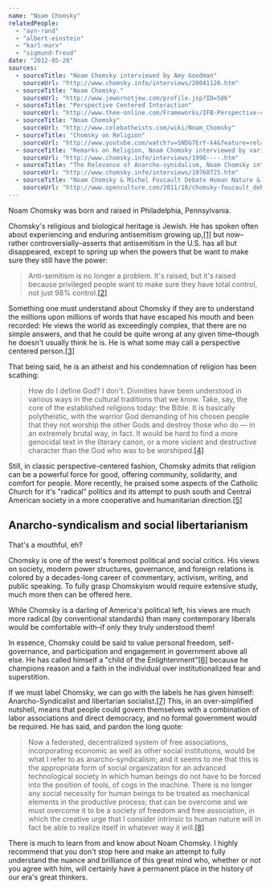 ```yaml
---
name: "Noam Chomsky"
relatedPeople:
  - "ayn-rand"
  - "albert-einstein"
  - "karl-marx"
  - "sigmund-freud"
date: "2012-05-26"
sources:
  - sourceTitle: "Noam Chomsky interviewed by Amy Goodman"
    sourceUrl: "http://www.chomsky.info/interviews/20041126.htm"
  - sourceTitle: "Noam Chomsky."
    sourceUrl: "http://www.jewornotjew.com/profile.jsp?ID=586"
  - sourceTitle: "Perspective Centered Interaction"
    sourceUrl: "http://www.thee-online.com/Frameworks/IFB-Perspective-centred-Interaction.aspx"
  - sourceTitle: "Noam Chomsky"
    sourceUrl: "http://www.celebatheists.com/wiki/Noam_Chomsky"
  - sourceTitle: "Chomsky on Religion"
    sourceUrl: "http://www.youtube.com/watch?v=SNDG7ErY-k4&feature=related"
  - sourceTitle: "Remarks on Religion, Noam Chomsky interviewed by various interviewers"
    sourceUrl: "http://www.chomsky.info/interviews/1990----.htm"
  - sourceTitle: "The Relevance of Anarcho-synidalism, Noam Chomsky interviewed by Peter Jay"
    sourceUrl: "http://www.chomsky.info/interviews/19760725.htm"
  - sourceTitle: "Noam Chomsky & Michel Foucault Debate Human Nature & Power."
    sourceUrl: "http://www.openculture.com/2011/10/chomsky-foucault_debate_1971.html"
---
```


Noam Chomsky was born and raised in Philadelphia, Pennsylvania.

Chomsky's religious and biological heritage is Jewish. He has spoken often about experiencing and enduring antisemitism growing up,<a class="source-citation" href="http://www.chomsky.info/interviews/20041126.htm" title="Noam Chomsky interviewed by Amy Goodman">[1]</a> but now–rather controversially–asserts that antisemitism in the U.S. has all but disappeared, except to spring up when the powers that be want to make sure they still have the power:

>Anti-semitism is no longer a problem. It's raised, but it's raised because privileged people want to make sure they have total control, not just 98% control.<a class="source-citation" href="http://www.jewornotjew.com/profile.jsp?ID=586" title="Noam Chomsky.">[2]</a>

Something one must understand about Chomsky if they are to understand the millions upon millions of words that have escaped his mouth and been recorded: He views the world as exceedingly complex, that there are no simple answers, and that he could be quite wrong at any given time–though he doesn't usually think he is. He is what some may call a perspective centered person.<a class="source-citation" href="http://www.thee-online.com/Frameworks/IFB-Perspective-centred-Interaction.aspx" title="Perspective Centered Interaction">[3]</a>

That being said, he is an atheist and his condemnation of religion has been scathing:

>How do I define God? I don't. Divinities have been understood in various ways in the cultural traditions that we know. Take, say, the core of the established religions today: the Bible. It is basically polytheistic, with the warrior God demanding of his chosen people that they not worship the other Gods and destroy those who do — in an extremely brutal way, in fact. It would be hard to find a more genocidal text in the literary canon, or a more violent and destructive character than the God who was to be worshiped.<a class="source-citation" href="http://www.celebatheists.com/wiki/Noam_Chomsky" title="Noam Chomsky">[4]</a>

Still, in classic perspective-centered fashion, Chomsky admits that religion can be a powerful force for good, offering community, solidarity, and comfort for people. More recently, he praised some aspects of the Catholic Church for it's "radical" politics and its attempt to push south and Central American society in a more cooperative and humanitarian direction.<a class="source-citation" href="http://www.youtube.com/watch?v=SNDG7ErY-k4&feature=related" title="Chomsky on Religion">[5]</a>

## Anarcho-syndicalism and social libertarianism

That's a mouthful, eh?

Chomsky is one of the west's foremost political and social critics. His views on society, modern power structures, governance, and foreign relations is colored by a decades-long career of commentary, activism, writing, and public speaking. To fully grasp Chomskyism would require extensive study, much more then can be offered here.

While Chomsky is a darling of America's political left, his views are much more radical (by conventional standards) than many contemporary liberals would be comfortable with–if only they truly understood them!

In essence, Chomsky could be said to value personal freedom, self-governance, and participation and engagement in government above all else. He has called himself a "child of the Enlightenment"<a class="source-citation" href="http://www.chomsky.info/interviews/1990----.htm" title="Remarks on Religion, Noam Chomsky interviewed by various interviewers">[6]</a> because he champions reason and a faith in the individual over institutionalized fear and superstition.

If we must label Chomsky, we can go with the labels he has given himself: Anarcho-Syndicalist and libertarian socialist.<a class="source-citation" href="http://www.chomsky.info/interviews/19760725.htm" title="The Relevance of Anarcho-synidalism, Noam Chomsky interviewed by Peter Jay">[7]</a> This, in an over-simplified nutshell, means that people could govern themselves with a combination of labor associations and direct democracy, and no formal government would be required. He has said, and pardon the long quote:

>Now a federated, decentralized system of free associations, incorporating economic as well as other social institutions, would be what I refer to as anarcho-syndicalism; and it seems to me that this is the appropriate form of social organization for an advanced technological society in which human beings do not have to be forced into the position of tools, of cogs in the machine. There is no longer any social necessity for human beings to be treated as mechanical elements in the productive process; that can be overcome and we must overcome it to be a society of freedom and free association, in which the creative urge that I consider intrinsic to human nature will in fact be able to realize itself in whatever way it will.<a class="source-citation" href="http://www.openculture.com/2011/10/chomsky-foucault_debate_1971.html" title="Noam Chomsky &amp; Michel Foucault Debate Human Nature &amp; Power.">[8]</a>

There is much to learn from and know about Noam Chomsky. I highly recommend that you don't stop here and make an attempt to fully understand the nuance and brilliance of this great mind who, whether or not you agree with him, will certainly have a permanent place in the history of our era's great thinkers.